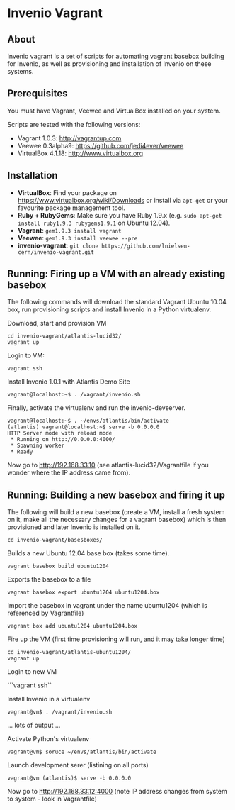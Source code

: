 Invenio Vagrant
===============

About 
-----
Invenio vagrant is a set of scripts for automating vagrant basebox building for
Invenio, as well as provisioning and installation of Invenio on these systems.

Prerequisites
-------------
You must have Vagrant, Veewee and VirtualBox installed on your system.

Scripts are tested with the following versions:

 * Vagrant 1.0.3: http://vagrantup.com
 * Veewee 0.3alpha9: https://github.com/jedi4ever/veewee
 * VirtualBox 4.1.18: http://www.virtualbox.org

Installation
------------

 * **VirtualBox**: Find your package on https://www.virtualbox.org/wiki/Downloads or
   install via ```apt-get``` or your favourite package management tool.
 * **Ruby + RubyGems**: Make sure you have Ruby 1.9.x (e.g. ```sudo apt-get install
   ruby1.9.3 rubygems1.9.1``` on Ubuntu 12.04). 
 * **Vagrant**: ```gem1.9.3 install vagrant```
 * **Veewee**: ```gem1.9.3 install veewee --pre```
 * **invenio-vagrant**: ```git clone https://github.com/lnielsen-cern/invenio-vagrant.git```


Running: Firing up a VM with an already existing basebox
--------------------------------------------------------
The following commands will download the standard Vagrant Ubuntu 10.04 box,
run provisioning scripts and install Invenio in a Python virtualenv.

Download, start and provision VM
```
cd invenio-vagrant/atlantis-lucid32/
vagrant up
```

Login to VM:
```
vagrant ssh
```

Install Invenio 1.0.1 with Atlantis Demo Site
```
vagrant@localhost:~$ . /vagrant/invenio.sh
```

Finally, activate the virtualenv and run the invenio-devserver.

```
vagrant@localhost:~$ . ~/envs/atlantis/bin/activate
(atlantis) vagrant@localhost:~$ serve -b 0.0.0.0
HTTP Server mode with reload mode
 * Running on http://0.0.0.0:4000/
 * Spawning worker
 * Ready
```

Now go to http://192.168.33.10 (see atlantis-lucid32/Vagrantfile if you wonder
where the IP address came from).

Running: Building a new basebox and firing it up
------------------------------------------------
The following will build a new basebox (create a VM, install a fresh system on
it, make all the necessary changes for a vagrant basebox) which is then
provisioned and later Invenio is installed on it.

```cd invenio-vagrant/basesboxes/```

Builds a new Ubuntu 12.04 base box (takes some time).

```vagrant basebox build ubuntu1204```

Exports the basebox to a file

```vagrant basebox export ubuntu1204 ubuntu1204.box```

Import the basebox in vagrant under the name ubuntu1204 
(which is referenced by Vagrantfile)

```vagrant box add ubuntu1204 ubuntu1204.box```

Fire up the VM (first time provisioning will run, and
it may take longer time)

```
cd invenio-vagrant/atlantis-ubuntu1204/
vagrant up
```

Login to new VM

```vagrant ssh``

Install Invenio in a virtualenv

```vagrant@vm$ . /vagrant/invenio.sh```

... lots of output ...

Activate Python's virtualenv

```vagrant@vm$ soruce ~/envs/atlantis/bin/activate```

Launch development serer (listining on all ports)

```vagrant@vm (atlantis)$ serve -b 0.0.0.0```

Now go to http://192.168.33.12:4000 (note IP address changes from system to system - look in Vagrantfile)
